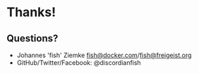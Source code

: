 # Thanks!
## Questions?
- Johannes 'fish' Ziemke <fish@docker.com>/<fish@freigeist.org>
- GitHub/Twitter/Facebook: @discordianfish
